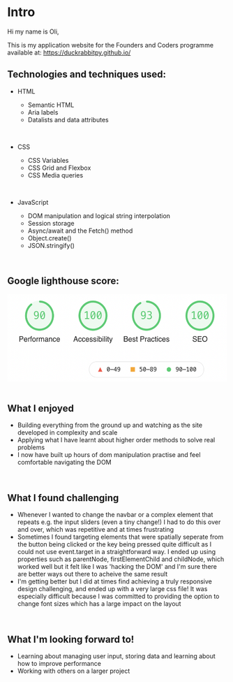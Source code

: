 # Intro

Hi my name is Oli,

This is my application website for the Founders and Coders programme available at: https://duckrabbitpy.github.io/

## Technologies and techniques used:

- HTML

  - Semantic HTML
  - Aria labels
  - Datalists and data attributes

<br>

- CSS

  - CSS Variables
  - CSS Grid and Flexbox
  - CSS Media queries

<br>

- JavaScript

  - DOM manipulation and logical string interpolation
  - Session storage
  - Async/await and the Fetch() method
  - Object.create()
  - JSON.stringify()

<br>

## Google lighthouse score:

  <img src="./images/lighthouse.png" height="200px">

<br>
<br>

## What I enjoyed

- Building everything from the ground up and watching as the site developed in complexity and scale
- Applying what I have learnt about higher order methods to solve real problems
- I now have built up hours of dom manipulation practise and feel comfortable navigating the DOM

<br>

## What I found challenging

- Whenever I wanted to change the navbar or a complex element that repeats e.g. the input sliders (even a tiny change!) I had to do this over and over, which was repetitive and at times frustrating
- Sometimes I found targeting elements that were spatially seperate from the button being clicked or the key being pressed quite difficult as I could not use event.target in a straightforward way. I ended up using properties such as parentNode, firstElementChild and childNode, which worked well but it felt like I was 'hacking the DOM' and I'm sure there are better ways out there to acheive the same result
- I'm getting better but I did at times find achieving a truly responsive design challenging, and ended up with a very large css file! It was especially difficult because I was committed to providing the option to change font sizes which has a large impact on the layout

<br>

## What I'm looking forward to!

- Learning about managing user input, storing data and learning about how to improve performance
- Working with others on a larger project
